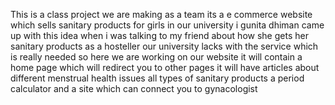 This is a class project we are making as a team its a e commerce website which sells sanitary products for girls in our university i gunita dhiman came up with this idea when i was talking to my friend about how she gets her sanitary products as a hosteller
our university lacks with the service which is really needed so here we are working on our website it will contain a home page which will redirect you to other pages it will have articles about different menstrual health issues all types of sanitary products a period calculator and a site which can connect you to gynacologist 
